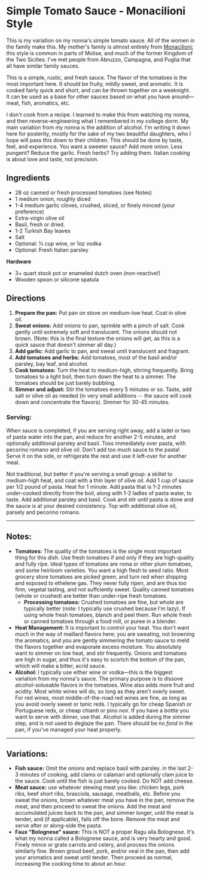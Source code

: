 # Simple Tomato Sauce - Monacilioni Style

This is my variation on my nonna's simple tomato sauce. All of the women in the family make this. My mother's family is almost entirely from [Monacilioni](https://en.wikipedia.org/wiki/Monacilioni); this style is common in parts of Molise, and much of the former Kingdom of the Two Sicilies. I've met people from Abruzzo, Campagna, and Puglia that all have similar family sauces. 

This is a simple, rustic, and fresh sauce. The flavor of the tomatoes is the most important here. It should be fruity, mildly sweet, and aromatic. It is cooked fairly quick and short, and can be thrown together on a weeknight. It can be used as a base for other sauces based on what you have around—meat, fish, aromatics, etc. 

I don't cook from a recipe. I learned to make this from watching my nonna, and then reverse-engineering what I remembered in my college dorm. My main variation from my nonna is the addition of alcohol. I'm writing it down here for posterity, mostly for the sake of my two beautiful daughters, who I hope will pass this down to their children. This should be done by taste, feel, and experience. You want a sweeter sauce? Add more onion. Less pungent? Reduce the garlic. Fresh herbs? Try adding them. Italian cooking is about love and taste, not precision. 

## Ingredients
- 28 oz canned or fresh processed tomatoes (see Notes)
- 1 medium onion, roughly diced
- 1-4 medium garlic cloves, crushed, sliced, or finely minced (your preference)
- Extra-virgin olive oil
- Basil, fresh or dried.
- 1-2 Turkish Bay leaves
- Salt
- Optional: ½ cup wine, or 1oz vodka
- Optional: Fresh Italian parsley

**Hardware**
- 3+ quart stock pot or enameled dutch oven (non-reactive!)
- Wooden spoon or silicone spatula

## Directions
1. **Prepare the pan:** Put pan on stove on medium-low heat. Coat in olive oil.
2. **Sweat onions:** Add onions to pan, sprinkle with a pinch of salt. Cook gently until extremely soft and translucent. The onions should not brown. (Note: this is the final texture the onions will get, as this is a quick sauce that doesn't simmer all day.)
3. **Add garlic:** Add garlic to pan, and sweat until translucent and fragrant.
4. **Add tomatoes and herbs:** Add tomatoes, most of the basil and/or parsley, bay leaf, and alcohol.
5. **Cook tomatoes:** Turn the heat to medium-high, stirring frequently. Bring tomatoes to a light boil, then turn down the heat to a simmer. The tomatoes should be just barely bubbling.
6. **Simmer and adjust:** Stir the tomatoes every 5 minutes or so. Taste, add salt or olive oil as needed (in very small additions -- the sauce will cook down and concentrate the flavors). Simmer for 30-45 minutes.

### Serving:

When sauce is completed, if you are serving right away, add a ladel or two of pasta water into the pan, and reduce for another 2-5 minutes, and optionally additional parsley and basil. Toss immediately over pasta, with pecorino romano and olive oil. Don't add too much sauce to the pasta! Serve it on the side, or refrigerate the rest and use it left-over for another meal.

Not traditional, but better if you're serving a small group: a skillet to medium-high heat, and coat with a thin layer of olive oil. Add 1 cup of sauce per 1/2 pound of pasta. Heat for 1 minute. Add pasta that is 1-2 minutes under-cooked directly from the boil, along with 1-2 ladles of pasta water, to taste. Add additional parsley and basil. Cook and stir until pasta is done and the sauce is at your desired consistency. Top with additional olive oil, parsely and pecorino romano.

* * *

## Notes:

- **Tomatoes:** The quality of the tomatoes is the single most important thing for this dish. Use fresh tomatoes if and only if they are high-quality and fully ripe. Ideal types of tomatoes are roma or other plum tomatoes, and some heirloom varieties. You want a high flesh to seed ratio. Most grocery store tomatoes are picked green, and turn red when shipping and exposed to ethelene gas. They never fully ripen, and are thus too firm, vegetal tasting, and not suffciently sweet. Quality canned tomatoes (whole or crushed) are better than under-ripe fresh tomatoes. 
  - **Processing tomatoes:** Crushed tomatoes are fine, but whole are typically better (note: I typically use crushed because I'm lazy). If using whole fresh tomatoes, blanch and peel them. Run whole fresh or canned tomatoes through a food mill, or puree in a blender.
- **Heat Management:** It is important to control your heat. You don't want much in the way of maillard flavors here; you are sweating, not browning the aromatics, and you are gently simmering the tomato sauce to meld the flavors together and evaporate excess moisture. You absolutely want to simmer on low heat, and stir frequently. Onions and tomatoes are high in sugar, and thus it's easy to scortch the bottom of the pan, which will make a bitter, acrid sauce. 
- **Alcohol:** I typically use either wine or vodka—this is the biggest variation from my nonna's sauce. The primary purpose is to dissove alcohol-solueable flavors in the tomatoes. Wine also adds more fruit and acidity. Most white wines will do, so long as they aren't overly sweet. For red wines, most middle-of-the-road red wines are fine, as long as you avoid overly sweet or tanic reds. I typically go for cheap Spanish or Portuguese reds, or cheap chianti or pino noir. If you have a bottle you want to serve with dinner, use that. Alcohol is added during the simmer step, and is not used to deglaze the pan. There should be no *fond* in the pan, if you've managed your heat properly.
  
* * *

## Variations:
- **Fish sauce:** Omit the onions and replace basil with parsley. in the last 2-3 minutes of cooking, add clams or calamari and optionally clam juice to the sauce. Cook until the fish is just barely cooked. Do NOT add cheese.
- **Meat sauce:** use whatever stewing meat you like: chicken legs, pork ribs, beef short ribs, brasciola, sausage, meatballs, etc. Before you sweat the onions, brown whatever meat you have in the pan, remove the meat, and then proceed to sweat the onions. Add the meat and accumulated juices back to the pan, and simmer longer, until the meat is tender, and (if applicable), falls off the bone. Remove the meat and serve after or along-side the pasta.
- **Faux "Bolognese" sauce:** This is NOT a proper Ragu alla Bolognese. It's what my nonna called a Bolognese sauce, and is very hearty and good. Finely mince or grate carrots and celery, and process the onions similarly fine. Brown groud beef, pork, and/or veal in the pan, then add your aromatics and sweat until tender. Then proceed as normal, increasing the cooking time to about an hour. 
